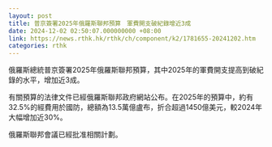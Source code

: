 ```yaml
---
layout: post
title: 普京簽署2025年俄羅斯聯邦預算　軍費開支破紀錄增近3成
date: 2024-12-02 02:50:07.000000000 +08:00
link: https://news.rthk.hk/rthk/ch/component/k2/1781655-20241202.htm
categories: rthk
---
```


俄羅斯總統普京簽署2025年俄羅斯聯邦預算，其中2025年的軍費開支提高到破紀錄的水平，增加近3成。

有關預算的法律文件已經俄羅斯聯邦政府網站公布。在2025年的預算中，約有32.5%的經費用於國防，總額為13.5萬億盧布，折合超過1450億美元，較2024年大幅增加近30%。

俄羅斯聯邦會議已經批准相關計劃。
